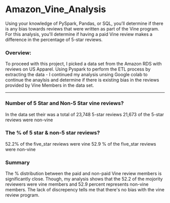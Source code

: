 # Amazon_Vine_Analysis
Using your knowledge of PySpark, Pandas, or SQL, you’ll determine if there is any bias towards reviews that were written as part of the Vine program. For this analysis, you'll determine if having a paid Vine review makes a difference in the percentage of 5-star reviews.

### Overview:
To proceed with this project, I picked a data set from the Amazon RDS with reviews on US Apparel. Using Pyspark to perform the ETL process by extracting the data - I continued my analysis unsing Google colab to continue the anaylsis and determine if there is existing bias in the reviews provided by Vine Members in the data set.

------------------------------------------

### Number of 5 Star and Non-5 Star vine reviews?

In the data set their was a total of 23,748 5-star reviews
21,673 of the 5-star reviews were non-vine

### The % of 5 star & non-5 star reviews?

52.2% of the five_star reviews were vine
52.9 % of the five_star reviews were non-vine


### Summary
The % distribution between the paid and non-paid Vine review members is significantly close. Though, my analysis shows that the 52.2 of the mojority reviewers were vine members and 52.9 percent represents non-vine members. The lack of discrepency tells me that there's no bias with the vine review program. 
